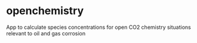# openchemistry
App to calculate species concentrations for open CO2 chemistry situations relevant to oil and gas corrosion
